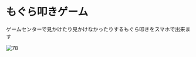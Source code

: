 # もぐら叩きゲーム

ゲームセンターで見かけたり見かけなかったりするもぐら叩きをスマホで出来ます

![78](https://user-images.githubusercontent.com/28350464/56081096-5b0ee280-5e44-11e9-9ff3-b21b4202390d.gif)